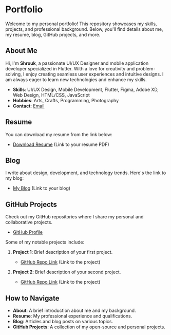 # Portfolio

Welcome to my personal portfolio! This repository showcases my skills, projects, and professional background. Below, you'll find details about me, my resume, blog, GitHub projects, and more.

## About Me

Hi, I'm **Shrouk**, a passionate UI/UX Designer and mobile application developer specialized in Flutter. With a love for creativity and problem-solving, I enjoy creating seamless user experiences and intuitive designs. I am always eager to learn new technologies and enhance my skills.

- **Skills**: UI/UX Design, Mobile Development, Flutter, Figma, Adobe XD, Web Design, HTML/CSS, JavaScript
- **Hobbies**: Arts, Crafts, Programming, Photography
- **Contact**: [Email](mailto:your-email@example.com)

## Resume

You can download my resume from the link below:

- [Download Resume](#) (Link to your resume PDF)

## Blog

I write about design, development, and technology trends. Here's the link to my blog:

- [My Blog](#) (Link to your blog)

## GitHub Projects

Check out my GitHub repositories where I share my personal and collaborative projects.

- [GitHub Profile](https://github.com/your-username)

Some of my notable projects include:

1. **Project 1**: Brief description of your first project.
   - [GitHub Repo Link](#) (Link to the project)
   
2. **Project 2**: Brief description of your second project.
   - [GitHub Repo Link](#) (Link to the project)

## How to Navigate

- **About**: A brief introduction about me and my background.
- **Resume**: My professional experience and qualifications.
- **Blog**: Articles and blog posts on various topics.
- **GitHub Projects**: A collection of my open-source and personal projects.


